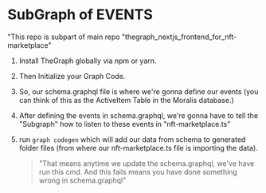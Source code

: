 # SubGraph of EVENTS

"This repo is subpart of main repo "thegraph_nextjs_frontend_for_nft-marketplace"

1. Install TheGraph globally via npm or yarn.

2. Then Initialize your Graph Code.

3. So, our schema.graphql file is where we're gonna define our events (you can think of this as the ActiveItem Table in the Moralis database.)

4. After defining the events in schema.graphql, we're gonna have to tell the "Subgraph" how to listen to these events in "nft-marketplace.ts"

5. run `graph codegen` which will add our data from schema to generated folder files (from where our nft-marketplace.ts file is importing the data).
   > "That means anytime we update the schema.graphql, we've have run this cmd. And this fails means you have done something wrong in schema.graphql"
